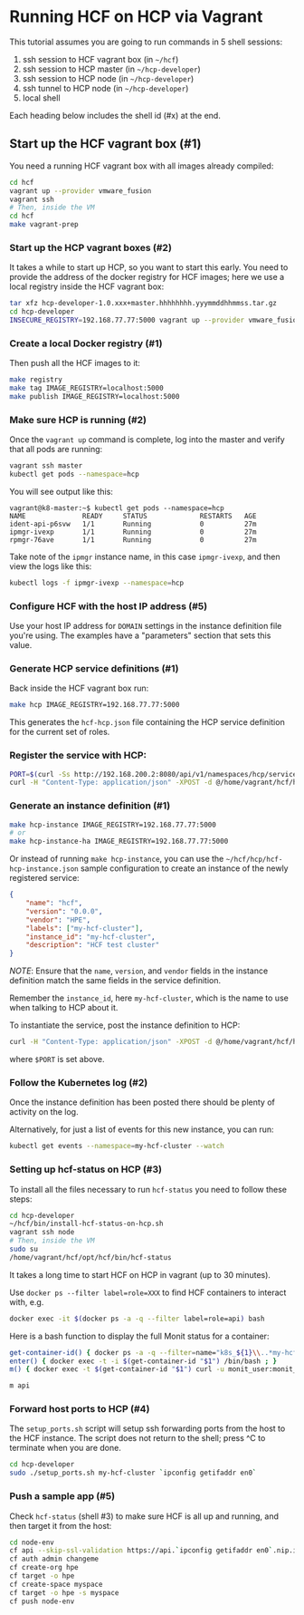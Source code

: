 # Running HCF on HCP via Vagrant #

This tutorial assumes you are going to run commands in 5 shell sessions:

1. ssh session to HCF vagrant box (in `~/hcf`)
2. ssh session to HCP master (in `~/hcp-developer`)
3. ssh session to HCP node (in `~/hcp-developer`)
4. ssh tunnel to HCP node (in `~/hcp-developer`)
5. local shell

Each heading below includes the shell id (#x) at the end.

## Start up the HCF vagrant box (#1) ##

You need a running HCF vagrant box with all images already compiled:

```bash
cd hcf
vagrant up --provider vmware_fusion
vagrant ssh
# Then, inside the VM
cd hcf
make vagrant-prep
```

### Start up the HCP vagrant boxes (#2) ###

It takes a while to start up HCP, so you want to start this early.  You need to
provide the address of the docker registry for HCF images; here we use a local
registry inside the HCF vagrant box:

```bash
tar xfz hcp-developer-1.0.xxx+master.hhhhhhhh.yyymmddhhmmss.tar.gz
cd hcp-developer
INSECURE_REGISTRY=192.168.77.77:5000 vagrant up --provider vmware_fusion
```

### Create a local Docker registry (#1) ###

Then push all the HCF images to it:

```bash
make registry
make tag IMAGE_REGISTRY=localhost:5000
make publish IMAGE_REGISTRY=localhost:5000
```

### Make sure HCP is running (#2) ###

Once the `vagrant up` command is complete, log into the master and verify that
all pods are running:

```bash
vagrant ssh master
kubectl get pods --namespace=hcp
```

You will see output like this:

```
vagrant@k8-master:~$ kubectl get pods --namespace=hcp
NAME              READY     STATUS             RESTARTS   AGE
ident-api-p6svw   1/1       Running            0          27m
ipmgr-ivexp       1/1       Running            0          27m
rpmgr-76ave       1/1       Running            0          27m
```

Take note of the `ipmgr` instance name, in this case `ipmgr-ivexp`, and then
view the logs like this:

```bash
kubectl logs -f ipmgr-ivexp --namespace=hcp
```

### Configure HCF with the host IP address (#5) ###

Use your host IP address for `DOMAIN` settings in the instance
definition file you're using. The examples have a "parameters" section
that sets this value.

### Generate HCP service definitions (#1) ###

Back inside the HCF vagrant box run:

```bash
make hcp IMAGE_REGISTRY=192.168.77.77:5000
```

This generates the `hcf-hcp.json` file containing the HCP service definition for
the current set of roles.

### Register the service with HCP:

```bash
PORT=$(curl -Ss http://192.168.200.2:8080/api/v1/namespaces/hcp/services/ipmgr | jq --raw-output '.spec.ports[0].nodePort')
curl -H "Content-Type: application/json" -XPOST -d @/home/vagrant/hcf/hcf-hcp.json http://192.168.200.3:$PORT/v1/services
```

### Generate an instance definition (#1) ###

```bash
make hcp-instance IMAGE_REGISTRY=192.168.77.77:5000
# or
make hcp-instance-ha IMAGE_REGISTRY=192.168.77.77:5000
```

Or instead of running `make hcp-instance`, you can use the `~/hcf/hcp/hcf-hcp-instance.json` sample configuration to create an instance of the newly registered service:

```json
{
    "name": "hcf",
    "version": "0.0.0",
    "vendor": "HPE",
    "labels": ["my-hcf-cluster"],
    "instance_id": "my-hcf-cluster",
    "description": "HCF test cluster"
}
```

*NOTE*: Ensure that the `name`, `version`, and `vendor` fields in the instance definition match the same fields in the service definition.

Remember the `instance_id`, here `my-hcf-cluster`, which is the name to use when
talking to HCP about it.

To instantiate the service, post the instance definition to HCP:

```bash
curl -H "Content-Type: application/json" -XPOST -d @/home/vagrant/hcf/hcf-hcp-instance.json http://192.168.200.3:$PORT/v1/instances
```

where `$PORT` is set above.

### Follow the Kubernetes log (#2) ###

Once the instance definition has been posted there should be plenty of activity
on the log.

Alternatively, for just a list of events for this new instance, you can run:

```bash
kubectl get events --namespace=my-hcf-cluster --watch
```

### Setting up hcf-status on HCP (#3) ###

To install all the files necessary to run `hcf-status` you need to follow these steps:

```bash
cd hcp-developer
~/hcf/bin/install-hcf-status-on-hcp.sh
vagrant ssh node
# Then, inside the VM
sudo su
/home/vagrant/hcf/opt/hcf/bin/hcf-status
```

It takes a long time to start HCF on HCP in vagrant (up to 30 minutes).

Use `docker ps --filter label=role=XXX` to find HCF containers to interact with, e.g.

```bash
docker exec -it $(docker ps -a -q --filter label=role=api) bash
```

Here is a bash function to display the full Monit status for a container:

```bash
get-container-id() { docker ps -a -q --filter=name="k8s_${1}\\..*my-hcf-cluster" ; }
enter() { docker exec -t -i $(get-container-id "$1") /bin/bash ; }
m() { docker exec -t $(get-container-id "$1") curl -u monit_user:monit_password http://localhost:2822/_status ; }

m api
```

### Forward host ports to HCP (#4) ###

The `setup_ports.sh` script will setup ssh forwarding ports from the host to the
HCF instance. The script does not return to the shell; press ^C to terminate
when you are done.

```bash
cd hcp-developer
sudo ./setup_ports.sh my-hcf-cluster `ipconfig getifaddr en0`
```

### Push a sample app (#5) ###

Check `hcf-status` (shell #3) to make sure HCF is all up and running, and then
target it from the host:

```bash
cd node-env
cf api --skip-ssl-validation https://api.`ipconfig getifaddr en0`.nip.io
cf auth admin changeme
cf create-org hpe
cf target -o hpe
cf create-space myspace
cf target -o hpe -s myspace
cf push node-env
```
